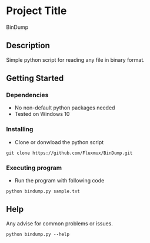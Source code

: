 # Project Title

BinDump

## Description

Simple python script for reading any file in binary format.

## Getting Started

### Dependencies

* No non-default python packages needed
* Tested on Windows 10

### Installing

* Clone or donwload the python script
```
git clone https://github.com/Fluxmux/BinDump.git
```

### Executing program

* Run the program with following code
```
python bindump.py sample.txt
```

## Help

Any advise for common problems or issues.
```
python bindump.py --help
```

